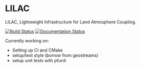 # LILAC

LILAC, Lightweight Infrastructure for Land Atmosphere Coupling.

[![Build Status](https://travis-ci.org/jhamman/lilac.svg?branch=master)](https://travis-ci.org/jhamman/lilac)
[![Documentation Status](https://readthedocs.org/projects/ctsm-lilac/badge/?version=latest)](https://ctsm-lilac.readthedocs.io/en/latest/?badge=latest)

Currently working on:
  - Setting up CI and CMake
  - setup/test style (borrow from geostreams)
  - setup unit tests with pfunit

